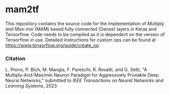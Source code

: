 # mam2tf

This repository contains the source code for the implementation of _Multiply and Max-min_ (MAM) based fully connected (Dense) layers in Keras and Tensorflow. Code needs to be compiled as it is dependent on the version of Tensorflow in use. Detailed instructions for custom ops can be found at https://www.tensorflow.org/guide/create_op.

### Citation

L. Prono, P. Bich, M. Mangia, F. Pareschi, R. Rovatti, and G. Setti, "A Multiply-And-Max/min Neuron Paradigm for Aggressively Prunable Deep Neural Networks," submitted to _IEEE Transactions on Neural Networks and Learning Systems_, 2023
